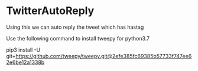 # TwitterAutoReply
Using this we can auto reply the tweet which has hastag

Use the following command to install tweepy for python3.7

pip3 install -U git+https://github.com/tweepy/tweepy.git@2efe385fc69385b57733f747ee62e6be12a1338b
